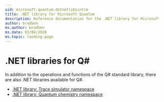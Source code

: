 ```yaml
---
uid: microsoft.quantum.dotnetlibsintro
title: .NET library for Microsoft Quantum
description: Reference documentation for the .NET library for Microsoft Quantum
author: bradben
ms.author: bradben
ms.date: 03/04/2020
ms.topic: landing-page
---
```


# .NET libraries for Q# #

In addition to the operations and functions of the Q# standard library, there are also .NET libraries available for Q#.

- [.NET library: Trace simulator namespace](https://docs.microsoft.com/dotnet/api/microsoft.quantum.simulation.simulators.qctracesimulators)
- [.NET library: Quantum chemistry namespace](https://docs.microsoft.com/dotnet/api/microsoft.quantum.chemistry)
